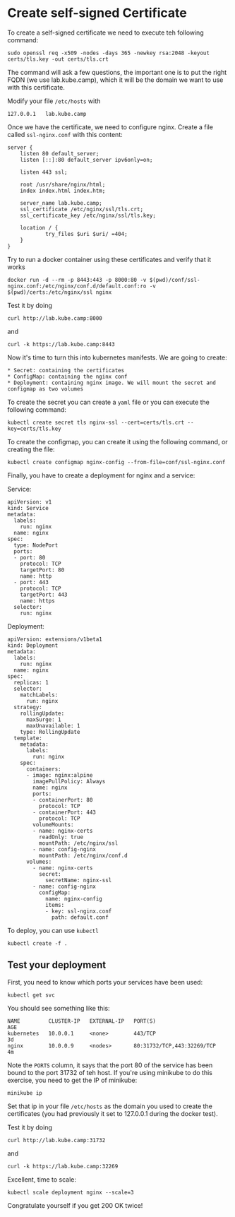 # Create self-signed Certificate

To create a self-signed certificate we need to execute teh following command:

    sudo openssl req -x509 -nodes -days 365 -newkey rsa:2048 -keyout certs/tls.key -out certs/tls.crt

The command will ask a few questions, the important one is to put the right FQDN (we use lab.kube.camp), which it will be the domain we want to use with this certificate.

Modify your file `/etc/hosts` with

    127.0.0.1   lab.kube.camp

Once we have the certificate, we need to configure nginx. Create a file called `ssl-nginx.conf` with this content:

    server {
        listen 80 default_server;
        listen [::]:80 default_server ipv6only=on;

        listen 443 ssl;

        root /usr/share/nginx/html;
        index index.html index.htm;

        server_name lab.kube.camp;
        ssl_certificate /etc/nginx/ssl/tls.crt;
        ssl_certificate_key /etc/nginx/ssl/tls.key;

        location / {
                try_files $uri $uri/ =404;
        }
    }



Try to run a docker container using these certificates and verify that it works

    docker run -d --rm -p 8443:443 -p 8000:80 -v $(pwd)/conf/ssl-nginx.conf:/etc/nginx/conf.d/default.conf:ro -v $(pwd)/certs:/etc/nginx/ssl nginx


Test it by doing

    curl http://lab.kube.camp:8000

and

    curl -k https://lab.kube.camp:8443


Now it's time to turn this into kubernetes manifests. We are going to create:

    * Secret: containing the certificates
    * ConfigMap: containing the nginx conf
    * Deployment: containing nginx image. We will mount the secret and configmap as two volumes


To create the secret you can create a `yaml` file or you can execute the following command:

    kubectl create secret tls nginx-ssl --cert=certs/tls.crt --key=certs/tls.key

To create the configmap, you can create it using the following command, or creating the file:

    kubectl create configmap nginx-config --from-file=conf/ssl-nginx.conf

Finally, you have to create a deployment for nginx and a service:

Service:

    apiVersion: v1
    kind: Service
    metadata:
      labels:
        run: nginx
      name: nginx
    spec:
      type: NodePort
      ports:
      - port: 80
        protocol: TCP
        targetPort: 80
        name: http
      - port: 443
        protocol: TCP
        targetPort: 443
        name: https
      selector:
        run: nginx

Deployment:

    apiVersion: extensions/v1beta1
    kind: Deployment
    metadata:
      labels:
        run: nginx
      name: nginx
    spec:
      replicas: 1
      selector:
        matchLabels:
          run: nginx
      strategy:
        rollingUpdate:
          maxSurge: 1
          maxUnavailable: 1
        type: RollingUpdate
      template:
        metadata:
          labels:
            run: nginx
        spec:
          containers:
          - image: nginx:alpine
            imagePullPolicy: Always
            name: nginx
            ports:
            - containerPort: 80
              protocol: TCP
            - containerPort: 443
              protocol: TCP
            volumeMounts:
            - name: nginx-certs
              readOnly: true
              mountPath: /etc/nginx/ssl
            - name: config-nginx
              mountPath: /etc/nginx/conf.d
          volumes:
            - name: nginx-certs
              secret:
                secretName: nginx-ssl
            - name: config-nginx
              configMap:
                name: nginx-config
                items:
                - key: ssl-nginx.conf
                  path: default.conf

To deploy, you can use `kubectl`

    kubectl create -f .

## Test your deployment

First, you need to know which ports your services have been used:

    kubectl get svc

You should see something like this:

    NAME         CLUSTER-IP   EXTERNAL-IP   PORT(S)                      AGE
    kubernetes   10.0.0.1     <none>        443/TCP                      3d
    nginx        10.0.0.9     <nodes>       80:31732/TCP,443:32269/TCP   4m

Note the `PORTS` column, it says that the port 80 of the service has been bound to the port 31732 of teh host. If you're using minikube to do this exercise, you need to get the IP of minikube:

    minikube ip

Set that ip in your file `/etc/hosts` as the domain you used to create the certificates (you had previously it set to 127.0.0.1 during the docker test).

Test it by doing

    curl http://lab.kube.camp:31732

and

    curl -k https://lab.kube.camp:32269

Excellent, time to scale:

    kubectl scale deployment nginx --scale=3

Congratulate yourself if you get 200 OK twice!
